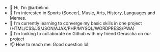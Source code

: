 - 👋 Hi, I’m @arbelino
- 👀 I’m interested in Sports (Soccer), Music, Arts, History, Languages and Memes.
- 🌱 I’m currently learning to converge my basic skills in one project (HTML/CSS/JS/JSON/AJAX/PHP/MYSQL/WORDPRESS/PWA)
- 💞️ I’m looking to collaborate on Github with my friend Geruscha on our project
- 📫 How to reach me: Good question lol

<!---
arbelino/arbelino is a ✨ special ✨ repository because its `README.md` (this file) appears on your GitHub profile.
You can click the Preview link to take a look at your changes.
--->
